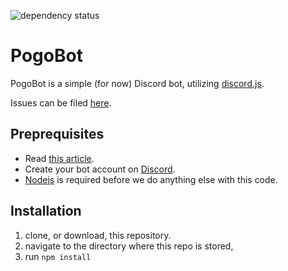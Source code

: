 ![dependency status](https://david-dm.org/joel-powers/pogobot.svg)

# PogoBot

PogoBot is a simple (for now) Discord bot, utilizing [discord.js](https://github.com/hydrabolt/discord.js/).

Issues can be filed [here](https://github.com/joel-powers/pogobot/issues).

## Preprequisites

* Read [this article](https://www.gitbook.com/book/eslachance/discord-js-bot-guide/details).
* Create your bot account on [Discord](https://discordapp.com/developers/applications/me).
* [Nodejs](https://nodejs.org/en/) is required before we do anything else with this code.

## Installation

1. clone, or download, this repository. 
2. navigate to the directory where this repo is stored, 
3. run ````npm install````
